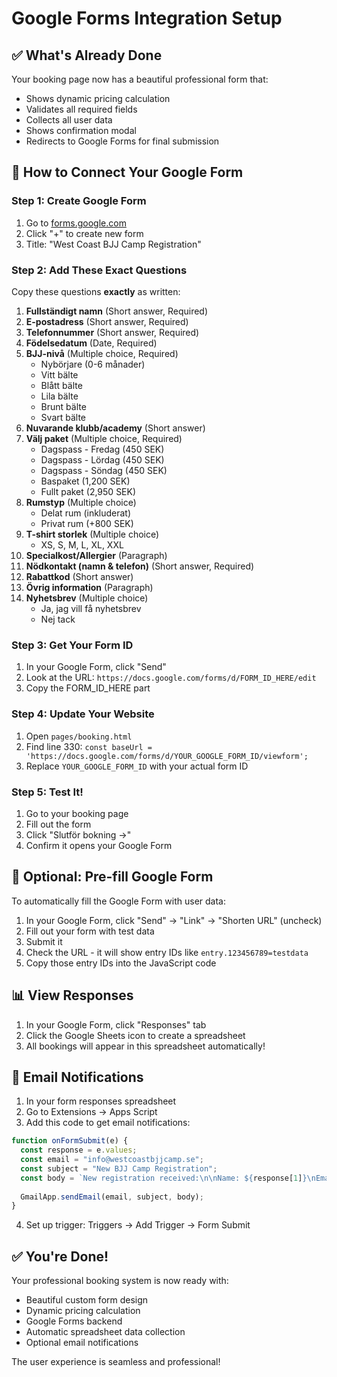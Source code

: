 # Google Forms Integration Setup

## ✅ What's Already Done

Your booking page now has a beautiful professional form that:
- Shows dynamic pricing calculation
- Validates all required fields
- Collects all user data
- Shows confirmation modal
- Redirects to Google Forms for final submission

## 🔧 How to Connect Your Google Form

### Step 1: Create Google Form
1. Go to [forms.google.com](https://forms.google.com)
2. Click "+" to create new form
3. Title: "West Coast BJJ Camp Registration"

### Step 2: Add These Exact Questions

Copy these questions **exactly** as written:

1. **Fullständigt namn** (Short answer, Required)
2. **E-postadress** (Short answer, Required) 
3. **Telefonnummer** (Short answer, Required)
4. **Födelsedatum** (Date, Required)
5. **BJJ-nivå** (Multiple choice, Required)
   - Nybörjare (0-6 månader)
   - Vitt bälte
   - Blått bälte
   - Lila bälte
   - Brunt bälte
   - Svart bälte
6. **Nuvarande klubb/academy** (Short answer)
7. **Välj paket** (Multiple choice, Required)
   - Dagspass - Fredag (450 SEK)
   - Dagspass - Lördag (450 SEK)
   - Dagspass - Söndag (450 SEK)
   - Baspaket (1,200 SEK)
   - Fullt paket (2,950 SEK)
8. **Rumstyp** (Multiple choice)
   - Delat rum (inkluderat)
   - Privat rum (+800 SEK)
9. **T-shirt storlek** (Multiple choice)
   - XS, S, M, L, XL, XXL
10. **Specialkost/Allergier** (Paragraph)
11. **Nödkontakt (namn & telefon)** (Short answer, Required)
12. **Rabattkod** (Short answer)
13. **Övrig information** (Paragraph)
14. **Nyhetsbrev** (Multiple choice)
    - Ja, jag vill få nyhetsbrev
    - Nej tack

### Step 3: Get Your Form ID
1. In your Google Form, click "Send"
2. Look at the URL: `https://docs.google.com/forms/d/FORM_ID_HERE/edit`
3. Copy the FORM_ID_HERE part

### Step 4: Update Your Website
1. Open `pages/booking.html` 
2. Find line 330: `const baseUrl = 'https://docs.google.com/forms/d/YOUR_GOOGLE_FORM_ID/viewform';`
3. Replace `YOUR_GOOGLE_FORM_ID` with your actual form ID

### Step 5: Test It!
1. Go to your booking page
2. Fill out the form
3. Click "Slutför bokning →"
4. Confirm it opens your Google Form

## 🎯 Optional: Pre-fill Google Form

To automatically fill the Google Form with user data:

1. In your Google Form, click "Send" → "Link" → "Shorten URL" (uncheck)
2. Fill out your form with test data
3. Submit it
4. Check the URL - it will show entry IDs like `entry.123456789=testdata`
5. Copy those entry IDs into the JavaScript code

## 📊 View Responses

1. In your Google Form, click "Responses" tab
2. Click the Google Sheets icon to create a spreadsheet
3. All bookings will appear in this spreadsheet automatically!

## 📧 Email Notifications

1. In your form responses spreadsheet
2. Go to Extensions → Apps Script
3. Add this code to get email notifications:

```javascript
function onFormSubmit(e) {
  const response = e.values;
  const email = "info@westcoastbjjcamp.se";
  const subject = "New BJJ Camp Registration";
  const body = `New registration received:\n\nName: ${response[1]}\nEmail: ${response[2]}\nPackage: ${response[7]}`;
  
  GmailApp.sendEmail(email, subject, body);
}
```

4. Set up trigger: Triggers → Add Trigger → Form Submit

## ✅ You're Done!

Your professional booking system is now ready with:
- Beautiful custom form design
- Dynamic pricing calculation
- Google Forms backend
- Automatic spreadsheet data collection
- Optional email notifications

The user experience is seamless and professional!